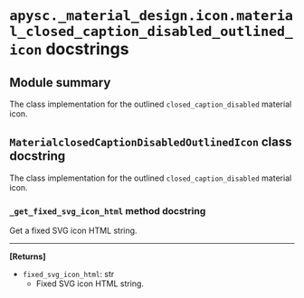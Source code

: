 # `apysc._material_design.icon.material_closed_caption_disabled_outlined_icon` docstrings

## Module summary

The class implementation for the outlined `closed_caption_disabled` material icon.

## `MaterialclosedCaptionDisabledOutlinedIcon` class docstring

The class implementation for the outlined `closed_caption_disabled` material icon.

### `_get_fixed_svg_icon_html` method docstring

Get a fixed SVG icon HTML string.<hr>

**[Returns]**

- `fixed_svg_icon_html`: str
  - Fixed SVG icon HTML string.